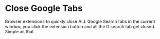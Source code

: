 # Close Google Tabs

Browser extensions to quickly close ALL Google Search tabs in the current window, you click the extension button and all the G search tab get closed. Simple as that.
